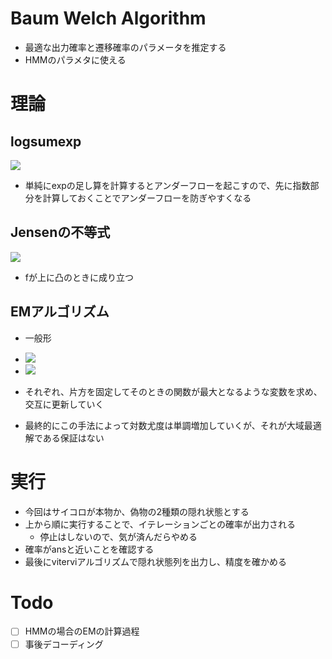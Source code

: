 # Baum Welch Algorithm
- 最適な出力確率と遷移確率のパラメータを推定する
- HMMのパラメタに使える

# 理論
## logsumexp
<img src="https://latex.codecogs.com/gif.latex?\mathrm{logsumexp}&space;\left(\left\{&space;p_k&space;\right&space;\}_{k=1}^{K}&space;\right&space;)&space;\equiv&space;\mathrm{log}\left&space;(&space;\sum&space;_{k=1}^{K}&space;\exp&space;p_{k}&space;\right&space;)" />

- 単純にexpの足し算を計算するとアンダーフローを起こすので、先に指数部分を計算しておくことでアンダーフローを防ぎやすくなる

## Jensenの不等式
<img src="https://latex.codecogs.com/gif.latex?f&space;\left&space;(&space;\int&space;y\left&space;(&space;x&space;\right&space;)p\left&space;(&space;x&space;\right&space;)dx&space;\right&space;)&space;\geq&space;\int&space;f\left&space;(&space;y\left&space;(&space;x&space;\right&space;)&space;\right&space;)p\left&space;(&space;x&space;\right&space;)dx"/>

- fが上に凸のときに成り立つ

## EMアルゴリズム
- 一般形
- <img src="https://latex.codecogs.com/gif.latex?\textrm{E&space;step:}&space;\hat{q}\left&space;(&space;z&space;\right&space;)&space;=&space;\underset{q\left&space;(&space;z&space;\right&space;)}{\mathrm{argmax}}&space;F\left&space;(&space;q\left&space;(&space;z&space;\right&space;),\theta&space;\right&space;)">

- <img src="https://latex.codecogs.com/gif.latex?\textrm{M&space;step:}&space;\hat{\theta&space;}&space;=&space;\underset{\theta}{\mathrm{argmax}}&space;F\left&space;(&space;q\left&space;(&space;z&space;\right&space;),\theta&space;\right&space;)">



- それぞれ、片方を固定してそのときの関数が最大となるような変数を求め、交互に更新していく
- 最終的にこの手法によって対数尤度は単調増加していくが、それが大域最適解である保証はない

# 実行
- 今回はサイコロが本物か、偽物の2種類の隠れ状態とする
- 上から順に実行することで、イテレーションごとの確率が出力される
    - 停止はしないので、気が済んだらやめる
- 確率がansと近いことを確認する
- 最後にviterviアルゴリズムで隠れ状態列を出力し、精度を確かめる

# Todo
- [ ] HMMの場合のEMの計算過程
- [ ] 事後デコーディング
